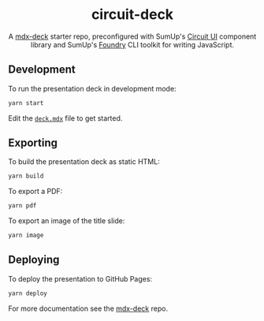 <div align="center">

# circuit-deck

A [mdx-deck](https://github.com/jxnblk/mdx-deck) starter repo, preconfigured with SumUp's [Circuit UI](https://www.npmjs.com/package/@sumup/circuit-ui) component library and SumUp's [Foundry](https://www.npmjs.com/package/@sumup/foundry) CLI toolkit for writing JavaScript.

</div>

## Development

To run the presentation deck in development mode:

```sh
yarn start
```

Edit the [`deck.mdx`](deck.mdx) file to get started.

## Exporting

To build the presentation deck as static HTML:

```sh
yarn build
```

To export a PDF:

```sh
yarn pdf
```

To export an image of the title slide:

```sh
yarn image
```

## Deploying

To deploy the presentation to GitHub Pages:

```sh
yarn deploy
```

For more documentation see the [mdx-deck][] repo.

[mdx-deck]: https://github.com/jxnblk/mdx-deck
